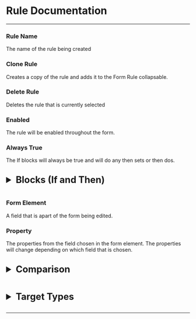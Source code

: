 <style>
details.colClass > summary {
	font-size: 25px;
	font-weight: bold;
	margin-left: 0px;
	margin-bottom: 15px;
	margin-top: 15px;
}
details.colClass > div {
	font-size: 15px;
	margin-bottom: 5px;
	margin-left:15px;
}
details.colClass > details {
	margin-top: 10px;
	margin-bottom: 10px;
	margin-left: 15px;
	font-size: 15px;
}
details.colClass > details > summary {
	font-weight: bold;
	font-size: 20px;
}
details.colClass > details > details {
	margin-top: 5px;
	margin-bottom: 5px;
	margin-left: 15px;
}
details.colClass > details > details > summary {
	font-weight: bold;
	font-size: 15px;
}
details.colClass > details > details > div {
	margin-left: 20px;
}
details.colClass > details > div {
	margin-left: 15px;
}
details.colClass {
	margin-top: 30px;
}

</style>

# Rule Documentation
---
### Rule Name
The name of the rule being created

### Clone Rule
Creates a copy of the rule and adds it to the Form Rule collapsable.

### Delete Rule
Deletes the rule that is currently selected

### Enabled
The rule will be enabled throughout the form.

### Always True
The If blocks will always be true and will do any then sets or then dos.

<details class=colClass> 
<summary> Blocks (If and Then)</summary>

### If Block
The If block will go check the condition statements that is given, and if all of the condtions are true, then all of the "then sets" and "then dos" will execute.

### Add Condition Statement
This is added to an if block. This will add another true or false condition to the if block.

### Add Condition
Creates another If block, with all of the functions of the if block. 

### Then Set Block
The block will set a certain field property to a certain target type that can be chosen.This block is executed when the If conditions before it is true. 

### Add Set Value Action
If the condition for the blocks are true, then this block will execute. This block will set a certain field's property.

### AND
If the primary condition and the secondary condition are true then the whole condition is true, otherwise false.

### OR 
If either the primary condition or the secondary condition are true or both conditions are true, then the whole condition is true, otherwise false.

</details>



### Form Element
A field that is apart of the form being edited.

### Property
The properties from the field chosen in the form element. The properties will change depending on which field that is chosen. 

<details class=colClass>

<summary> Comparison </summary>
<div> 
This field will determine how the property field or field value will be compared to the target. <b> NOTE: Comparisons will be depended on what data type is being compared to. </b>
</div>

<details>

<summary> Number Comparisons </summary>

<details>
<summary> Equals </summary>
<div> Compares two numeric values and will return true if both numeric values are the same, otherwise false </div>
</details>

<details>
<summary> Does Not Equal </summary>
<div> Compares two numeric values and will return true if both numeric values are the different, otherwise false </div>
</details>

<details>
<summary> Is Less Than </summary>
<div> Compares two numeric values and will return true if primary form element value is less than the secondary value, otherwise false </div>
</details>

<details>
<summary> Is Greater Than </summary>
<div> Compares two numeric values and will return true if primary form element value is greater  than the secondary value, otherwise false </div>

</details>

<details>
<summary> Is Less Than or Equal To </summary>
<div> Compares two numeric values and will return true if primary form element value is less than or equal to the secondary value, otherwise false </div>

</details>

<details>
<summary> Is Greater Than or Equal To </summary>
<div> Compares two numeric values and will return true if primary form element value is greater than or equal to the secondary value, otherwise false </div>

</details>
</details>

<details>
<summary> String Comparisons </summary>

<details>
<summary> Is </summary>
<div> Compares two string values and will return true if the two strings are the same, otherwise false </div>
</details>

<details>
<summary> Is Not </summary>
<div> Compares two string values and will return true if the two strings are not the same, otherwise false.</div>
</details>

<details>
<summary> Contains</summary>
<div> Compares two string values and will return true if the secondary string 
can be found in the primary string, otherwise false </div>
</details>

<details>
<summary> Does Not Contain </summary>
<div> Compares two string values and will return true if the secondary string cannot be found in the primary string, otherwise false </div>
</details>

<details>
<summary>Length Equals</summary>
<div> Compares two string values and will return true if the length of the two strings are the same, otherwise false </div>
</details>

<details>
<summary> Length Does Not Equal</summary>
<div> Compares two string values and will return true if the length of the two strings are not the same, otherwise false </div>
</details>

<details>
<summary> Length Less Than </summary>
<div> Compares two string values and will return true if the length of the primary string is less than the length of the secondary string, otherwise false </div>
</details>

<details>
<summary> Length greater Than </summary>
<div> Compares two string values and will return true if the length of the primary string is greater than the length of the secondary string, otherwise false </div>

</details>

</details>


<details>
<summary>Array Comparisons</summary>

<details>
<summary> Is </summary>
<div> Compare two arrays and will return true if both lists/arrays are exactly the same, otherwise false. </div>
</details>

<details>
<summary> Is Not </summary>
<div> Compare two arrays and will return true if both lists/arrays are different, otherwise false. </div>
</details>

<details>
<summary> Contains </summary>
<div> Compare two arrays and will return true if the secondary list/array is inside the primary list/array, otherwise false. </div>

</details>

<details>
<summary> Does Not Contain </summary>
<div> Compare two arrays and will return true if the secondary list/array is not contained in the primary list/array, otherwise returns false.
</details>

<details>
<summary> Length Equals </summary> 
<div> Compare two arrays and will return true if the arrays/lists both have the same number of elements, otherwise returns false </div>
</details>

<details>
<summary> Length Does Not Equals </summary>
<div> Compare two arrays and will return true if the arrays/lists have a different number of elements, otherwise returns false </div>
</details>

<details>
<summary> Length Less Than </summary>
<div> Compare two arrays and will return true if the primary array/lists length is less than the length of the secondary array/list, otherwise returns false </div>
</details>

<details>
<summary> Length Greater Than </summary>
<div> Compare two arrays and will return true if the primary array/lists length is greater than the length of the secondary array/list, otherwise returns false </div>
<div> </div>
</details>
</details>


<details>
<summary> Boolean Comparisons </summary>
<details>
<summary> Is </summary>
<div> Compares two booleans and will return true if the boolean states (True or False) of the two booleans are the same, otherwise it will return false. </div> 
</details>

<details>
<summary> Is Not </summary>
<div> Compares two booleans and will return true if the boolean states (True or False) of the two booleans are not the same, otherwise it will return false. </div> 
</details>
</details>

<details>
<summary> Date Comparisons </summary>

<details>
<summary> Equals </summary>
<div> Compares two dates and returns true if the 
two dates are the same dates, otherwise false.</div>
</details>
<details>
<summary> Does Not Equal </summary>
<div> Compares two dates and returns true if the 
two dates are not the same dates, otherwise false.</div>
</details>

<details> 
<summary> Is Before </summary>
<div> Compares two dates and returns true if the primary date is before the second date, otherwise returns false. </div>
</details>

<details>
<summary> Is After </summary>
<div> Compares two dates and returns true if the primary date is after the second date, otherwise returns false. </div>

</details>
</details>

<details>
<summary> Time Comparisons </summary>
<details>
<summary> Equals </summary>
<div> Compares two dates and returns true if the 
two dates are the same dates, otherwise false.</div>
</details>

<details>
<summary> Does Not Equal </summary>
<div> Compares two dates and returns true if the 
two dates are not the same dates, otherwise false.</div>
</details>

<details>
<summary> Is Before </summary>
<div> Compares two dates and returns true if the primary date is before the second date, otherwise returns false. </div>
</details>

<details>
<summary> Is After </summary>
<div> Compares two times and returns true if the primary time is after the second time, otherwise returns false. </div>
</details>
</details>

<details>
<summary> Signature Comparisons </summary>

<details> 
<summary> Signature Completed </summary>
<div> Returns true if signature is completed, otherwise false. </div>
</details>

</details>

</details>

<details class=colClass>
<summary> Target Types </summary>
<div> The different types of values that can be used to compare conditions </div>

<details>
<summary> Value </summary>
<div>A value that can be set by the user</div>
</details>

<details>
<summary> Element Property </summary>
<div>A value that is taken from one of the field's properties.</div>
</details>

<details>
<summary> Calculation </summary>
<div> The value is created by a calculation </div>
</details>
</details>

---
